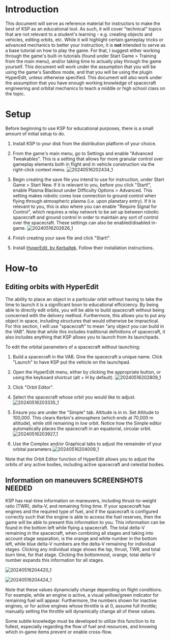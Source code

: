 # Introduction

This document will serve as reference material for instructors to make the best of KSP as an educational tool. As such, it will cover "technical" topics that are not relevant to a student's learning - e.g. creating objects and vehicles, editing orbits, etc. While it will highlight certain gameplay tricks or advanced mechanics to better your instruction, it is **not** intended to serve as a base tutorial on how to play the game. For that, I suggest either working through the game's built-in tutorials (found under Start Game > Training from the main menu), and/or taking time to actually play through the game yourself. This document will work under the assumption that you will be using the game's Sandbox mode, and that you will be using the plugin HyperEdit, unless otherwise specified. This document will also work under the assumption that you have enough working knowledge of spacecraft engineering and orbital mechanics to teach a middle or high school class on the topic.

# Setup

Before beginning to use KSP for educational purposes, there is a small amount of initial setup to do.

1. Install KSP to your disk from the distribution platform of your choice.
2. From the game's main menu, go to Settings and enable "Advanced Tweakables". This is a setting that allows for more granular control over gameplay elements both in flight and in vehicle construction via the right-click context menu. ![20240516202434_1](https://github.com/maxluo97/KerbalEDU-redux/assets/169619314/eb3608a1-1136-4a68-b52e-ab83b6a4735c)
3. Begin creating the save file you intend to use for instruction, under Start Game > Start New. If it is relevant to you, before you click "Start!", enable Plasma Blackout under Difficulty Options > Advanced. This setting makes robotic cores lose connection to ground control when flying through atmospheric plasma (i.e. upon planetary entry). If it is relevant to you, this is also where you can enable "Require Signal for Control", which requires a relay network to be set up between robotic spacecraft and ground control in order to maintain any sort of control over the spacecraft. These settings can also be enabled/disabled in-game. ![20240516202626_1](https://github.com/maxluo97/KerbalEDU-redux/assets/169619314/8bbe832b-ce3c-4771-ad6b-f7b3a3ea2b24)

4. Finish creating your save file and click "Start!".
5. Install [HyperEdit, by Kerbaltek](https://www.kerbaltek.com/hyperedit). Follow their installation instructions.




# How-to

## Editing orbits with HyperEdit

The ability to place an object in a particular orbit without having to take the time to launch it is a significant boon to educational effciciency. By being able to directly edit orbits, you will be able to build spacecraft without being concerned with the delivery method. Furthermore, this allows you to put any object in space, including structures that would otherwise be impractical. For this section, I will use "spacecraft" to mean "any object you can build in the VAB". Note that while this includes traditional definitions of spacecraft, it also includes anything that KSP allows you to launch from its launchpads.

To edit the orbital parameters of a spacecraft without launching:

1. Build a spacecraft in the VAB. Give the spacecraft a unique name. Click "Launch" to have KSP put the vehicle on the launchpad.
2. Open the HyperEdit menu, either by clicking the appropriate button, or using the keyboard shortcut (alt + H by default). ![20240516202809_1](https://github.com/maxluo97/KerbalEDU-redux/assets/169619314/ee78856f-9a26-4dd8-8e34-8a91cd31ac01)

3. Click "Orbit Editor".
4. Select the spacecraft whose orbit you would like to adjust. ![20240516203335_1](https://github.com/maxluo97/KerbalEDU-redux/assets/169619314/24467173-48d9-4a65-b7e0-326955471a97)

5. Ensure you are under the "Simple" tab. Altitude is in m. Set Altitude to 100,000. This clears Kerbin's atmosphere (which ends at 70,000 m altitude), while still remaining in low orbit. Notice how the Simple editor automatically places the spacecraft in an equatorial, circular orbit. ![20240516203927_1](https://github.com/maxluo97/KerbalEDU-redux/assets/169619314/705154ed-18e6-43a6-925b-e13d297166ea)

6. Use the Complex and/or Graphical tabs to adjust the remainder of your orbital parameters.![20240516204009_1](https://github.com/maxluo97/KerbalEDU-redux/assets/169619314/2e7b1d35-d256-4d44-a0cc-5b9bf893c310)


Note that the Orbit Editor function of HyperEdit allows you to adjust the orbits of any active bodies, including active spacecraft and celestial bodies. 

## Information on maneuvers SCREENSHOTS NEEDED

KSP has real-time information on maneuvers, including thrust-to-weight ratio (TWR), delta-V, and remaining firing time. If your spacecraft has engines and the required type of fuel, and if the spacecraft is configured correctly such that the engine is able to access the fuel reserves, then the game will be able to present this information to you. This information can be found in the bottom left while flying a spacecraft. The total delta-V remaining in the spacecraft, when combining all stages and taking into account stage separation, is the orange and white number in the bottom left, while blue delta-V numbers are the delta-V remaining for individual stages. Clicking any individual stage shows the Isp, thrust, TWR, and total burn time, for that stage. Clicking the bottommost, orange, total delta-V number expands this information for all stages.

![20240516204420_1](https://github.com/maxluo97/KerbalEDU-redux/assets/169619314/7504a368-d6b6-44b5-8f78-2058da79be8c)

![20240516204424_1](https://github.com/maxluo97/KerbalEDU-redux/assets/169619314/6abf5b57-a088-49b0-9825-95670c48b510)



Note that these values dynamcially change depending on flight conditions. For example, while an engine is active, a visual yellow/green indicator for remaining fuel will appear. Furthermore, the numbers shown for inactive engines, or for active engines whose throttle is at 0, assume full throttle; manually setting the throttle will dynamically change all of these values.

Some subtle knowledge must be developed to utilize this function to its fullest, especially regarding the flow of fuel and resources, and knowing which in-game items prevent or enable cross-flow.
